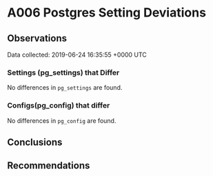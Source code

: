# A006 Postgres Setting Deviations #

## Observations ##
Data collected: 2019-06-24 16:35:55 +0000 UTC  

### Settings (pg_settings) that Differ ###

No differences in `pg_settings` are found.

### Configs(pg_config) that differ ###

No differences in `pg_config` are found.



## Conclusions ##


## Recommendations ##

